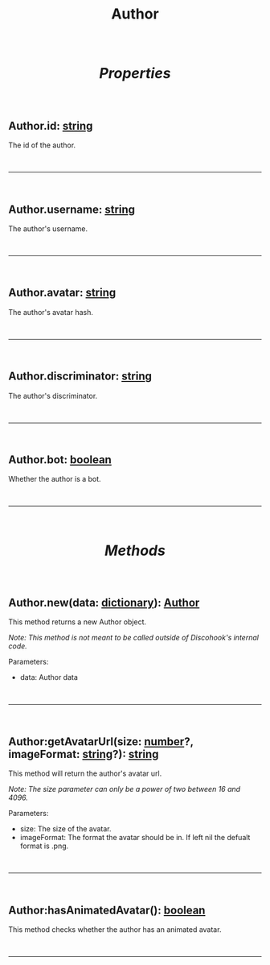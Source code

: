# <p align = "center">**Author**</p>

<br>

# <p align = "center">*Properties*</p>

<br>

## Author.id: [string](https://create.roblox.com/docs/scripting/luau/strings)
The id of the author.

<br>
<hr>
<br>

## **Author.username**: [string](https://create.roblox.com/docs/scripting/luau/strings)
The author's username.

<br>
<hr>
<br>

## **Author.avatar**: [string](https://create.roblox.com/docs/scripting/luau/strings)
The author's avatar hash.

<br>
<hr>
<br>

## **Author.discriminator**: [string](https://create.roblox.com/docs/scripting/luau/strings)
The author's discriminator.

<br>
<hr>
<br>

## **Author.bot**: [boolean](https://create.roblox.com/docs/scripting/luau/booleans)
Whether the author is a bot.

<br>
<hr>
<br>

# <p align = "center">*Methods*</p>

<br>

## **Author.new**(data: [dictionary](https://create.roblox.com/docs/scripting/luau/tables#dictionaries)): [Author](docs/Author.md)
This method returns a new Author object.

*Note: This method is not meant to be called outside of Discohook's internal code.*

Parameters:

- data: Author data

<br>
<hr>
<br>

## **Author:getAvatarUrl**(size: [number](https://create.roblox.com/docs/scripting/luau/numbers)?, imageFormat: [string](https://create.roblox.com/docs/scripting/luau/strings)?): [string](https://create.roblox.com/docs/scripting/luau/strings)
This method will return the author's avatar url.

*Note: The size parameter can only be a power of two between 16 and 4096.*

Parameters:

- size: The size of the avatar.
- imageFormat: The format the avatar should be in. If left nil the defualt format is .png.

<br>
<hr>
<br>

## **Author:hasAnimatedAvatar**(): [boolean](https://create.roblox.com/docs/scripting/luau/booleans)
This method checks whether the author has an animated avatar.

<br>
<hr>
<br>